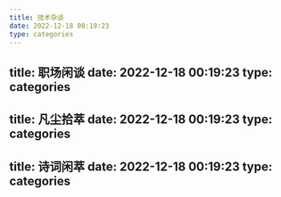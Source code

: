 ```yaml
---
title: 技术杂谈
date: 2022-12-18 00:19:23
type: categories
---
```


title: 职场闲谈
date: 2022-12-18 00:19:23
type: categories
---

title: 凡尘拾萃
date: 2022-12-18 00:19:23
type: categories
---

title: 诗词闲萃
date: 2022-12-18 00:19:23
type: categories
---

